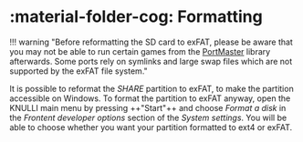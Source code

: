 # :material-folder-cog: Formatting

!!! warning "Before reformatting the SD card to exFAT, please be aware that you may not be able to run certain games from the [PortMaster](../../systems/portmaster) library afterwards. Some ports rely on symlinks and large swap files which are not supported by the exFAT file system."

It is possible to reformat the *SHARE* partition to exFAT, to make the partition accessible on Windows. To format the partition to exFAT anyway, open the KNULLI main menu by pressing ++"Start"++ and choose *Format a disk* in the *Frontent developer options* section of the *System settings*. You will be able to choose whether you want your partition formatted to ext4 or exFAT.
